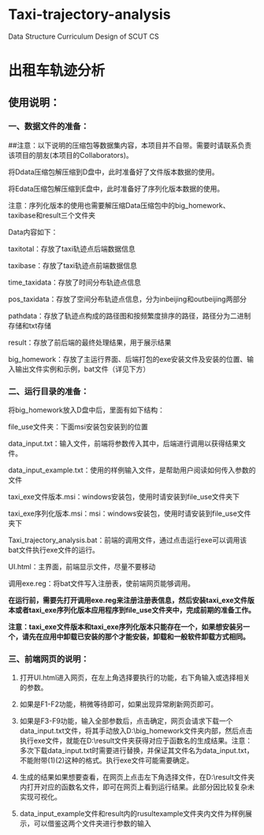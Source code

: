 # Taxi-trajectory-analysis
Data Structure Curriculum Design of SCUT CS
# 出租车轨迹分析
## 使用说明：

### 一、数据文件的准备：
##注意：以下说明的压缩包等数据集内容，本项目并不自带。需要时请联系负责该项目的朋友(本项目的Collaborators)。

将Ddata压缩包解压缩到D盘中，此时准备好了文件版本数据的使用。

将Edata压缩包解压缩到E盘中，此时准备好了序列化版本数据的使用。

注意：序列化版本的使用也需要解压缩Data压缩包中的big_homework、taxibase和result三个文件夹

Data内容如下：

taxitotal：存放了taxi轨迹点后端数据信息

taxibase：存放了taxi轨迹点前端数据信息

time_taxidata：存放了时间分布轨迹点信息

pos_taxidata：存放了空间分布轨迹点信息，分为inbeijing和outbeijing两部分

pathdata：存放了轨迹点构成的路径图和按频繁度排序的路径，路径分为二进制存储和txt存储

result：存放了前后端的最终处理结果，用于展示结果

big_homework：存放了主运行界面、后端打包的exe安装文件及安装的位置、输入输出文件实例和示例，bat文件（详见下方）

### 二、运行目录的准备：

将big_homework放入D盘中后，里面有如下结构：

file_use文件夹：下面msi安装包安装到的位置

data_input.txt：输入文件，前端将参数传入其中，后端进行调用以获得结果文件。

data_input_example.txt：使用的样例输入文件，是帮助用户阅读如何传入参数的文件

taxi_exe文件版本.msi：windows安装包，使用时请安装到file_use文件夹下

taxi_exe序列化版本.msi：msi：windows安装包，使用时请安装到file_use文件夹下

Taxi_trajectory_analysis.bat：前端的调用文件，通过点击运行exe可以调用该bat文件执行exe文件的运行。

UI.html：主界面，前端显示文件，尽量不要移动

调用exe.reg：将bat文件写入注册表，使前端网页能够调用。

**在运行前，需要先打开调用exe.reg来注册注册表信息，然后安装taxi_exe文件版本或者taxi_exe序列化版本应用程序到file_use文件夹中，完成前期的准备工作。**

**注意：taxi_exe文件版本和taxi_exe序列化版本只能存在一个，如果想安装另一个，请先在应用中卸载已安装的那个才能安装，卸载和一般软件卸载方式相同。**

### 三、前端网页的说明：

1. 打开UI.html进入网页，在左上角选择要执行的功能，右下角输入或选择相关的参数。
  
2. 如果是F1-F2功能，稍微等待即可，如果出现异常刷新网页即可。
  
3. 如果是F3-F9功能，输入全部参数后，点击确定，网页会请求下载一个data_input.txt文件，将其手动放入D:\big_homework文件夹内部，然后点击执行exe文件，就能在D:\result文件夹获得对应于函数名的生成结果。注意：多次下载data_input.txt时需要进行替换，并保证其文件名为data_input.txt，不能附带(1)(2)这种的格式。执行exe文件可能需要确定。
  
4. 生成的结果如果想要查看，在网页上点击左下角选择文件，在D:\result文件夹内打开对应的函数名文件，即可在网页上看到运行结果。此部分因比较复杂未实现可视化。
  
5. data_input_example文件和result内的rusultexample文件夹内文件为样例展示，可以借鉴这两个文件夹进行参数的输入
